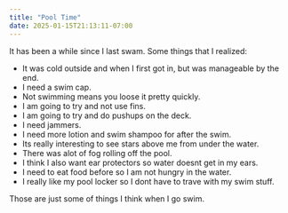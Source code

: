 ```yaml
---
title: "Pool Time"
date: 2025-01-15T21:13:11-07:00
---
```

It has been a while since I last swam. Some things that I realized:
- It was cold outside and when I first got in, but was manageable by the end.
- I need a swim cap. 
- Not swimming means you loose it pretty quickly.
- I am going to try and not use fins.
- I am going to try and do pushups on the deck.
- I need jammers.
- I need more lotion and swim shampoo for after the swim.
- Its really interesting to see stars above me from under the water.
- There was alot of fog rolling off the pool.
- I think I also want ear protectors so water doesnt get in my ears.
- I need to eat food before so I am not hungry in the water.
- I really like my pool locker so I dont have to trave with my swim stuff.

Those are just some of things I think when I go swim.
